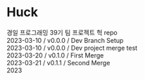 # Huck

경일 프로그래밍 39기 팀 프로젝트 헉 repo             
2023-03-10 / v0.0.0 / Dev Branch Setup      
2023-03-10 / v0.0.0 / Dev project merge test       
2023-03-20 / v0.1.0 / First Merge       
2023-03-21 / v0.1.1 / Second Merge    
2023                

